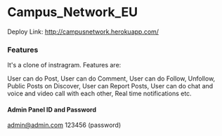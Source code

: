 # Campus_Network_EU
Deploy Link: http://campusnetwork.herokuapp.com/

### Features
It's a clone of instragram. Features are: 

User can do Post, 
User can do Comment, 
User can do Follow, Unfollow, 
Public Posts on Discover, 
User can Report Posts,
User can do chat and voice and video call with each other,
Real time notifications etc.

#### Admin Panel ID and Password

admin@admin.com
123456 (password)
